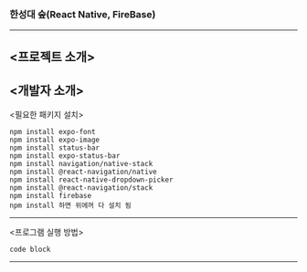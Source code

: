 ### 한성대 숲(React Native, FireBase)
-----

<프로젝트 소개>
-----
<개발자 소개>
-----
<필요한 패키지 설치>
    
    npm install expo-font
    npm install expo-image
    npm install status-bar
    npm install expo-status-bar
    npm install navigation/native-stack
    npm install @react-navigation/native
    npm install react-native-dropdown-picker
    npm install @react-navigation/stack
    npm install firebase
    npm install 하면 위에꺼 다 설치 됨


-----
<프로그램 실행 방법>

    code block

-----

